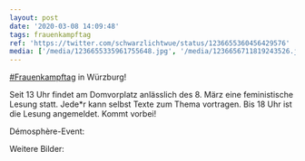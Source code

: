 ```yaml
---
layout: post
date: '2020-03-08 14:09:48'
tags: frauenkampftag
ref: 'https://twitter.com/schwarzlichtwue/status/1236655360456429576'
media: ['/media/1236655335961755648.jpg', '/media/1236656711819243526.jpg', '/media/1236656717636816896.jpg', '/media/1236656722963464192.jpg', '/media/1236656727908548608.jpg']
---
```

[#Frauenkampftag](/t/frauenkampftag) in Würzburg!



Seit 13 Uhr findet am Domvorplatz anlässlich des 8. März eine feministische Lesung statt. Jede\*r kann selbst Texte zum Thema vortragen. Bis 18 Uhr ist die Lesung angemeldet. Kommt vorbei!



Démosphère-Event:  

Weitere Bilder: 
